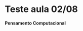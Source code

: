 
<link rel="stylesheet" href="mider.css">

<h1> Teste aula 02/08 </h1>

<p> <b> Pensamento Computacional <p> <b> 
